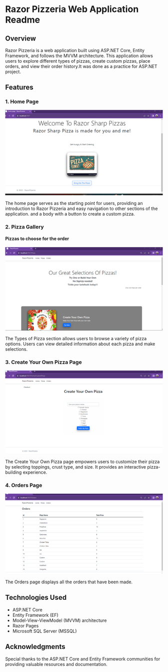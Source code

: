 # Razor Pizzeria Web Application Readme

## Overview

Razor Pizzeria is a web application built using ASP.NET Core, Entity Framework, and follows the MVVM architecture. This application allows users to explore different types of pizzas, create custom pizzas, place orders, and view their order history.It was done as a practice for ASP.NET project.

## Features

### 1. Home Page

![Home Page](https://github.com/nirajanach/Pizzeria/blob/master/RazorPizzeria/wwwroot/images/Readme/Homepage.png)

The home page serves as the starting point for users, providing an introduction to Razor Pizzeria and easy navigation to other sections of the application. and a body with a button to create a custom pizza.

### 2. Pizza Gallery 

#### Pizzas to choose for the order

![Pizzas Gallery Page](https://github.com/nirajanach/Pizzeria/blob/master/RazorPizzeria/wwwroot/images/Readme/Pizza%20Gallery.png)



The Types of Pizza section allows users to browse a variety of pizza options. Users can view detailed information about each pizza and make selections.

### 3. Create Your Own Pizza Page

![Create Your Own Pizza Page](https://github.com/nirajanach/Pizzeria/blob/master/RazorPizzeria/wwwroot/images/Readme/Create%20your%20own%20pizza.png)

The Create Your Own Pizza page empowers users to customize their pizza by selecting toppings, crust type, and size. It provides an interactive pizza-building experience.

### 4. Orders Page

![Order Ready Page](https://github.com/nirajanach/Pizzeria/blob/master/RazorPizzeria/wwwroot/images/Readme/Orderpage.png)

The Orders page displays all the orders that have been made.

## Technologies Used

- ASP.NET Core
- Entity Framework (EF)
- Model-View-ViewModel (MVVM) architecture
- Razor Pages
- Microsoft SQL Server (MSSQL)

## Acknowledgments

Special thanks to the ASP.NET Core and Entity Framework communities for providing valuable resources and documentation.
